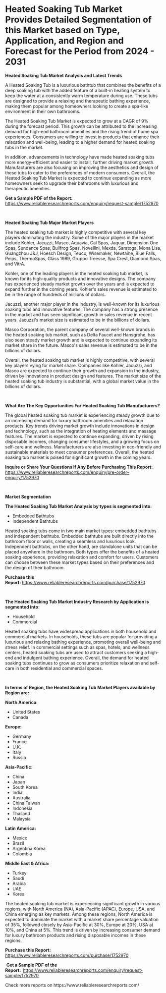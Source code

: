 <p><h1>Heated Soaking Tub Market Provides Detailed Segmentation of this Market based on Type, Application, and Region and Forecast for the Period from 2024 - 2031</h1></p><p><strong>Heated Soaking Tub Market Analysis and Latest Trends</strong></p>
<p><p>A Heated Soaking Tub is a luxurious bathtub that combines the benefits of a deep soaking tub with the added feature of a built-in heating system to keep the water at a consistently warm temperature during use. These tubs are designed to provide a relaxing and therapeutic bathing experience, making them popular among homeowners looking to create a spa-like environment in their own bathrooms.</p><p>The Heated Soaking Tub Market is expected to grow at a CAGR of 9% during the forecast period. This growth can be attributed to the increasing demand for high-end bathroom amenities and the rising trend of home spa experiences. Consumers are willing to invest in products that enhance their relaxation and well-being, leading to a higher demand for heated soaking tubs in the market.</p><p>In addition, advancements in technology have made heated soaking tubs more energy-efficient and easier to install, further driving market growth. Manufacturers are also focusing on improving the aesthetics and design of these tubs to cater to the preferences of modern consumers. Overall, the Heated Soaking Tub Market is expected to continue expanding as more homeowners seek to upgrade their bathrooms with luxurious and therapeutic amenities.</p></p>
<p><strong>Get a Sample PDF of the Report:&nbsp;</strong> <a href="https://www.reliableresearchreports.com/enquiry/request-sample/1752970">https://www.reliableresearchreports.com/enquiry/request-sample/1752970</a></p>
<p>&nbsp;</p>
<p><strong>Heated Soaking Tub Major Market Players</strong></p>
<p><p>The heated soaking tub market is highly competitive with several key players dominating the industry. Some of the major players in the market include Kohler, Jacuzzi, Masco, Aquavia, Cal Spas, Jaquar, Dimension One Spas, Sundance Spas, Bullfrog Spas, Novellini, Mexda, Saratoga, Mona Lisa, Guangzhou J&J, Hoesch Design, Teuco, Wisemaker, Newtaihe, Blue Falls, Peips, ThermoSpas, Glass 1989, Gruppo Treesse, Spa Crest, Diamond Spas, and VitrA.</p><p>Kohler, one of the leading players in the heated soaking tub market, is known for its high-quality products and innovative designs. The company has experienced steady market growth over the years and is expected to expand further in the coming years. Kohler's sales revenue is estimated to be in the range of hundreds of millions of dollars.</p><p>Jacuzzi, another major player in the industry, is well-known for its luxurious soaking tubs and innovative features. The company has a strong presence in the market and has seen significant growth in sales revenue in recent years. Jacuzzi's market size is estimated to be in the billions of dollars.</p><p>Masco Corporation, the parent company of several well-known brands in the heated soaking tub market, such as Delta Faucet and Hansgrohe, has also seen steady market growth and is expected to continue expanding its market share in the future. Masco's sales revenue is estimated to be in the billions of dollars.</p><p>Overall, the heated soaking tub market is highly competitive, with several key players vying for market share. Companies like Kohler, Jacuzzi, and Masco are expected to continue their growth and expansion in the industry, driven by innovations in product design and features. The market size of the heated soaking tub industry is substantial, with a global market value in the billions of dollars.</p></p>
<p>&nbsp;</p>
<p><strong>What Are The Key Opportunities For Heated Soaking Tub Manufacturers?</strong></p>
<p><p>The global heated soaking tub market is experiencing steady growth due to an increasing demand for luxury bathroom amenities and relaxation products. Key trends driving market growth include innovations in design and technology, such as the integration of heating elements and massage features. The market is expected to continue expanding, driven by rising disposable incomes, changing consumer lifestyles, and a growing focus on self-care and wellness. Manufacturers are also investing in eco-friendly and sustainable materials to meet consumer preferences. Overall, the heated soaking tub market is poised for significant growth in the coming years.</p></p>
<p><strong>Inquire or Share Your Questions If Any Before Purchasing This Report:</strong> <a href="https://www.reliableresearchreports.com/enquiry/pre-order-enquiry/1752970">https://www.reliableresearchreports.com/enquiry/pre-order-enquiry/1752970</a></p>
<p>&nbsp;</p>
<p><strong>Market Segmentation</strong></p>
<p><strong>The Heated Soaking Tub Market Analysis by types is segmented into:</strong></p>
<p><ul><li>Embedded Bathtubs</li><li>Independent Bathtubs</li></ul></p>
<p><p>Heated soaking tubs come in two main market types: embedded bathtubs and independent bathtubs. Embedded bathtubs are built directly into the bathroom floor or walls, creating a seamless and luxurious look. Independent bathtubs, on the other hand, are standalone units that can be placed anywhere in the bathroom. Both types offer the benefits of a heated soaking experience, providing relaxation and comfort for users. Customers can choose between these market types based on their preferences and the design of their bathroom.</p></p>
<p><strong>Purchase this Report:&nbsp;</strong><a href="https://www.reliableresearchreports.com/purchase/1752970">https://www.reliableresearchreports.com/purchase/1752970</a></p>
<p>&nbsp;</p>
<p><strong>The Heated Soaking Tub Market Industry Research by Application is segmented into:</strong></p>
<p><ul><li>Household</li><li>Commercial</li></ul></p>
<p><p>Heated soaking tubs have widespread applications in both household and commercial markets. In households, these tubs are popular for providing a luxurious and relaxing bathing experience, promoting overall well-being and stress relief. In commercial settings such as spas, hotels, and wellness centers, heated soaking tubs are used to attract customers seeking a high-end and indulgent bathing experience. Overall, the demand for heated soaking tubs continues to grow as consumers prioritize relaxation and self-care in both residential and commercial spaces.</p></p>
<p>&nbsp;</p>
<p><strong>In terms of Region, the Heated Soaking Tub Market Players available by Region are:</strong></p>
<p>
    <p> <strong> North America: </strong>
        <ul>
            <li>United States</li>
            <li>Canada</li>
        </ul>
        </p> 
    <p> <strong> Europe: </strong>
        <ul>
            <li>Germany</li>
            <li>France</li>
            <li>U.K.</li>
            <li>Italy</li>
            <li>Russia</li>
        </ul>
        </p> 
    <p> <strong> Asia-Pacific: </strong>
        <ul>
            <li>China</li>
            <li>Japan</li>
            <li>South Korea</li>
            <li>India</li>
            <li>Australia</li>
            <li>China Taiwan</li>
            <li>Indonesia</li>
            <li>Thailand</li>
            <li>Malaysia</li>
        </ul>
        </p> 
    <p> <strong> Latin America: </strong>
        <ul>
            <li>Mexico</li>
            <li>Brazil</li>
            <li>Argentina Korea</li>
            <li>Colombia</li>
        </ul>
        </p> 
    <p> <strong> Middle East & Africa: </strong>
        <ul>
            <li>Turkey</li>
            <li>Saudi</li>
            <li>Arabia</li>
            <li>UAE</li>
            <li>Korea</li>
        </ul>
    </p>
    </p>
<p><p>The heated soaking tub market is experiencing significant growth in various regions, with North America (NA), Asia-Pacific (APAC), Europe, USA, and China emerging as key markets. Among these regions, North America is expected to dominate the market with a market share percentage valuation of 35%, followed closely by Asia-Pacific at 30%, Europe at 20%, USA at 10%, and China at 5%. This trend is driven by increasing consumer demand for luxury bathroom products and rising disposable incomes in these regions.</p></p>
<p><strong>Purchase this Report: </strong><a href="https://www.reliableresearchreports.com/purchase/1752970">https://www.reliableresearchreports.com/purchase/1752970</a></p>
<p>&nbsp;<strong>Get a Sample PDF of the Report:&nbsp;&nbsp;</strong><a href="https://www.reliableresearchreports.com/enquiry/request-sample/1752970">https://www.reliableresearchreports.com/enquiry/request-sample/1752970</a></p>
<p><strong></strong></p>
<p>Check more reports on https://www.reliableresearchreports.com/</p>